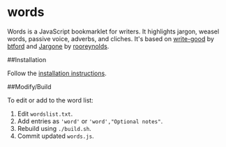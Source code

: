 # words

Words is a JavaScript bookmarklet for writers. It highlights jargon, weasel words, passive voice, adverbs, and cliches. It's based on [write-good](https://github.com/btford/write-good) by [btford](https://github.com/btford) and [Jargone](https://github.com/rooreynolds/jargone) by [rooreynolds](https://github.com/rooreynolds).

##Installation

Follow the [installation instructions](http://terrorbox.org/words.html).

##Modify/Build

To edit or add to the word list:

 1. Edit `wordslist.txt`.
 2. Add entries as `'word'` or `'word',"Optional notes"`.
 3. Rebuild using `./build.sh`.
 4. Commit updated `words.js`.

